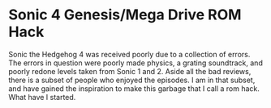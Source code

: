 # Sonic 4 Genesis/Mega Drive ROM Hack
Sonic the Hedgehog 4 was received poorly due to a collection of errors. The errors in question were poorly made physics, a grating soundtrack, and poorly redone levels taken from Sonic 1 and 2. Aside all the bad reviews, there is a subset of people who enjoyed the episodes. I am in that subset, and have gained the inspiration to make this garbage that I call a rom hack. What have I started.
